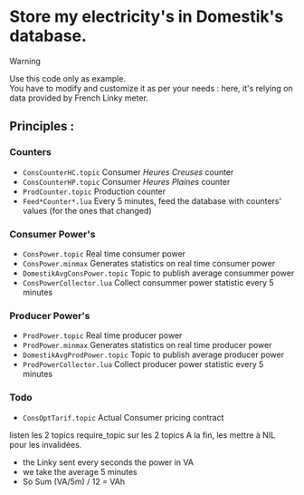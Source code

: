 # Store my electricity's in Domestik's database.

> [!WARNING]  
> Use this code only as example.<br>
> You have to modify and customize it as per your needs : 
> here, it's relying on data provided by French Linky meter.

## Principles :

### Counters

- `ConsCounterHC.topic` Consumer *Heures Creuses* counter
- `ConsCounterHP.topic` Consumer *Heures Plaines* counter
- `ProdCounter.topic` Production counter
- `Feed*Counter*.lua` Every 5 minutes, feed the database with counters' values (for the ones that changed)

### Consumer Power's

- `ConsPower.topic` Real time consumer power
- `ConsPower.minmax` Generates statistics on real time consumer power
- `DomestikAvgConsPower.topic` Topic to publish average consummer power
- `ConsPowerCollector.lua` Collect consummer power statistic every 5 minutes

### Producer Power's
- `ProdPower.topic` Real time producer power
- `ProdPower.minmax` Generates statistics on real time producer power
- `DomestikAvgProdPower.topic` Topic to publish average producer power
- `ProdPowerCollector.lua` Collect producer power statistic every 5 minutes

### Todo
- `ConsOptTarif.topic` Actual Consumer pricing contract


listen les 2 topics
require_topic sur les 2 topics
A la fin, les mettre à NIL pour les invalidées.

- the Linky sent every seconds the power in VA
- we take the average 5 minutes
- So Sum (VA/5m) / 12 = VAh 
